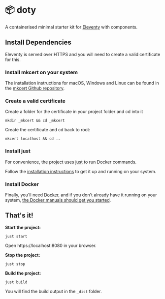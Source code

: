 # 📦 doty

A containerised minimal starter kit for [Eleventy](https://www.11ty.dev) with components.

## Install Dependencies

Eleventy is served over HTTPS and you will need to create a valid certificate for this.

### Install mkcert on your system

The installation instructions for macOS, Windows and Linux can be found in the [mkcert Github repository](https://github.com/FiloSottile/mkcert).

### Create a valid certificate

Create a folder for the certificate in your project folder and cd into it

```
mkdir _mkcert && cd _mkcert
```

Create the certificate and cd back to root:

```
mkcert localhost && cd ..
```

### Install just

For convenience, the project uses [just](https://just.systems/) to run Docker commands.

Follow the [installation instructions](https://just.systems/man/en/introduction.html) to get it up and running on your system.

### Install Docker

Finally, you'll need [Docker](https://www.docker.com/), and if you don't already have it running on your system, [the Docker manuals should get you started](https://docs.docker.com/get-started/).

## That's it!

**Start the project:**

```
just start
```

Open https://localhost:8080 in your browser.

**Stop the project:**

```
just stop
```

**Build the project:**

```
just build
```

You will find the build output in the `_dist` folder.